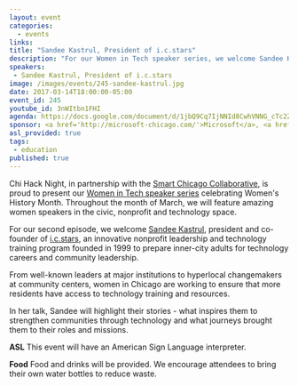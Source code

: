 ```yaml
---
layout: event
categories:
  - events 
links:
title: "Sandee Kastrul, President of i.c.stars"
description: "For our Women in Tech speaker series, we welcome Sandee Kastrul, president and co-founder of i.c.stars, an innovative nonprofit leadership and technology training program founded in 1999 to prepare inner-city adults for technology careers and community leadership."
speakers:
 - Sandee Kastrul, President of i.c.stars
image: /images/events/245-sandee-kastrul.jpg
date: 2017-03-14T18:00:00-05:00
event_id: 245
youtube_id: 3nWItbn1FHI
agenda: https://docs.google.com/document/d/1jbQ9Cq7IjNNId8CwhVNNG_cTc2ZNRvCtpTCibwY4ZE4/edit#
sponsor: <a href='http://microsoft-chicago.com/'>Microsoft</a>, <a href='http://smartchicagocollaborative.org/'>Smart Chicago</a>
asl_provided: true
tags: 
 - education
published: true
---
```


Chi Hack Night, in partnership with the [Smart Chicago Collaborative](http://smartchicagocollaborative.org/), is proud to present our [Women in Tech speaker series](https://chihacknight.org/blog/2017/03/07/presenting-the-women-in-tech-speaker-series.html) celebrating Women's History Month. Throughout the month of March, we will feature amazing women speakers in the civic, nonprofit and technology space.

For our second episode, we welcome [Sandee Kastrul](https://twitter.com/SandeeKastrul), president and co-founder of [i.c.stars](http://www.icstars.org/), an innovative nonprofit leadership and technology training program founded in 1999 to prepare inner-city adults for technology careers and community leadership.

From well-known leaders at major institutions to hyperlocal changemakers at community centers, women in Chicago are working to ensure that more residents have access to technology training and resources. 

In her talk, Sandee will highlight their stories - what inspires them to strengthen communities through technology and what journeys brought them to their roles and missions.

**ASL** This event will have an American Sign Language interpreter.

**Food** Food and drinks will be provided. We encourage attendees to bring their own water bottles to reduce waste.
